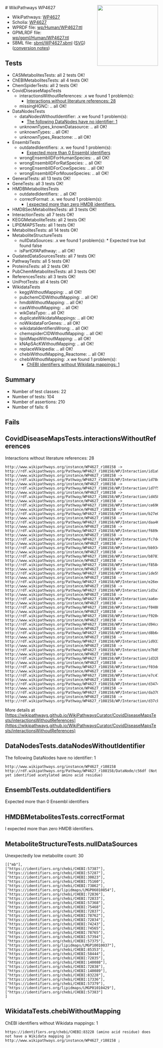 <img style="float: right; width: 200px" src="../logo.png" />
# WikiPathways WP4627

* WikiPathways: [WP4627](https://identifiers.org/wikipathways:WP4627)
* Scholia: [WP4627](https://scholia.toolforge.org/wikipathways/WP4627)
* WPRDF file: [wp/Human/WP4627.ttl](../wp/Human/WP4627.ttl)
* GPMLRDF file: [wp/gpml/Human/WP4627.ttl](../wp/gpml/Human/WP4627.ttl)
* SBML file: [sbml/WP4627.sbml](../sbml/WP4627.sbml) ([SVG](../sbml/WP4627.svg)) ([conversion notes](../sbml/WP4627.txt))

## Tests
* CASMetabolitesTests: all 2 tests OK!
* ChEBIMetabolitesTests: all 4 tests OK!
* ChemSpiderTests: all 2 tests OK!
* CovidDiseaseMapsTests
    * interactionsWithoutReferences: .x we found 1 problem(s):
        * [Interactions without literature references: 28](#9701cd08)
    * missingHGNC: .. all OK!
* DataNodesTests
    * dataNodesWithoutIdentifier: .x we found 1 problem(s):
        * [The following DataNodes have no identifier: 1](#d2d32fa0)
    * unknownTypes_knownDatasource: .. all OK!
    * unknownTypes: .. all OK!
    * unknownTypes_Reactome: .. all OK!
* EnsemblTests
    * outdatedIdentifiers: .x. we found 1 problem(s):
        * [Expected more than 0 Ensembl identifiers](#f44398b7)
    * wrongEnsemblIDForHumanSpecies: .. all OK!
    * wrongEnsemblIDForRatSpecies: .. all OK!
    * wrongEnsemblIDForCowSpecies: .. all OK!
    * wrongEnsemblIDForMouseSpecies: .. all OK!
* GeneralTests: all 13 tests OK!
* GeneTests: all 3 tests OK!
* HMDBMetabolitesTests
    * outdatedIdentifiers: .. all OK!
    * correctFormat: .x. we found 1 problem(s):
        * [I expected more than zero HMDB identifiers.](#ad154c1e)
* HMDBSecMetabolitesTests: all 3 tests OK!
* InteractionTests: all 7 tests OK!
* KEGGMetaboliteTests: all 2 tests OK!
* LIPIDMAPSTests: all 1 tests OK!
* MetabolitesTests: all 14 tests OK!
* MetaboliteStructureTests
    * nullDataSources: .x we found 1 problem(s):
            * Expected true but found false
    * isPartOfAPathway: .. all OK!
* OudatedDataSourcesTests: all 7 tests OK!
* PathwayTests: all 5 tests OK!
* ProteinsTests: all 2 tests OK!
* PubChemMetabolitesTests: all 3 tests OK!
* ReferencesTests: all 3 tests OK!
* UniProtTests: all 4 tests OK!
* WikidataTests
    * keggWithoutMapping: .. all OK!
    * pubchemCIDWithoutMapping: .. all OK!
    * hmdbWithoutMapping: .. all OK!
    * casWithoutMapping: .. all OK!
    * wikDataTypo: .. all OK!
    * duplicateWikidataMappings: .. all OK!
    * noWikidataForGenes: .. all OK!
    * wikidataIdentifiersWrong: .. all OK!
    * chemspiderCIDWithoutMapping: .. all OK!
    * lipidMapsWithoutMapping: .. all OK!
    * kNApSAcKWithoutMapping: .. all OK!
    * replaceWikipedia: .. all OK!
    * chebiWithoutMapping_Reactome: .. all OK!
    * chebiWithoutMapping: .x we found 1 problem(s):
        * [ChEBI identifiers without Wikidata mappings: 1](#a8d554cd)


## Summary

* Number of test classes: 22
* Number of tests: 104
* Number of assertions: 210
* Number of fails: 6

## Fails

<a name="9701cd08" />

## CovidDiseaseMapsTests.interactionsWithoutReferences

Interactions without literature references: 28
```
http://www.wikipathways.org/instance/WP4627_r108158 -> http://rdf.wikipathways.org/Pathway/WP4627_r108158/WP/Interaction/id1a940424
http://www.wikipathways.org/instance/WP4627_r108158 -> http://rdf.wikipathways.org/Pathway/WP4627_r108158/WP/Interaction/id78d10c69
http://www.wikipathways.org/instance/WP4627_r108158 -> http://rdf.wikipathways.org/Pathway/WP4627_r108158/WP/Interaction/id7f51e979
http://www.wikipathways.org/instance/WP4627_r108158 -> http://rdf.wikipathways.org/Pathway/WP4627_r108158/WP/Interaction/id4583e8a
http://www.wikipathways.org/instance/WP4627_r108158 -> http://rdf.wikipathways.org/Pathway/WP4627_r108158/WP/Interaction/ce696
http://www.wikipathways.org/instance/WP4627_r108158 -> http://rdf.wikipathways.org/Pathway/WP4627_r108158/WP/Interaction/b27e0
http://www.wikipathways.org/instance/WP4627_r108158 -> http://rdf.wikipathways.org/Pathway/WP4627_r108158/WP/Interaction/daa46
http://www.wikipathways.org/instance/WP4627_r108158 -> http://rdf.wikipathways.org/Pathway/WP4627_r108158/WP/Interaction/f689d
http://www.wikipathways.org/instance/WP4627_r108158 -> http://rdf.wikipathways.org/Pathway/WP4627_r108158/WP/Interaction/fc7de
http://www.wikipathways.org/instance/WP4627_r108158 -> http://rdf.wikipathways.org/Pathway/WP4627_r108158/WP/Interaction/bb934
http://www.wikipathways.org/instance/WP4627_r108158 -> http://rdf.wikipathways.org/Pathway/WP4627_r108158/WP/Interaction/b8781
http://www.wikipathways.org/instance/WP4627_r108158 -> http://rdf.wikipathways.org/Pathway/WP4627_r108158/WP/Interaction/f8584
http://www.wikipathways.org/instance/WP4627_r108158 -> http://rdf.wikipathways.org/Pathway/WP4627_r108158/WP/Interaction/ide597116f
http://www.wikipathways.org/instance/WP4627_r108158 -> http://rdf.wikipathways.org/Pathway/WP4627_r108158/WP/Interaction/e26ee
http://www.wikipathways.org/instance/WP4627_r108158 -> http://rdf.wikipathways.org/Pathway/WP4627_r108158/WP/Interaction/id3a7f270
http://www.wikipathways.org/instance/WP4627_r108158 -> http://rdf.wikipathways.org/Pathway/WP4627_r108158/WP/Interaction/aa6e4
http://www.wikipathways.org/instance/WP4627_r108158 -> http://rdf.wikipathways.org/Pathway/WP4627_r108158/WP/Interaction/f0408
http://www.wikipathways.org/instance/WP4627_r108158 -> http://rdf.wikipathways.org/Pathway/WP4627_r108158/WP/Interaction/f920c
http://www.wikipathways.org/instance/WP4627_r108158 -> http://rdf.wikipathways.org/Pathway/WP4627_r108158/WP/Interaction/d94cd
http://www.wikipathways.org/instance/WP4627_r108158 -> http://rdf.wikipathways.org/Pathway/WP4627_r108158/WP/Interaction/d8b6c
http://www.wikipathways.org/instance/WP4627_r108158 -> http://rdf.wikipathways.org/Pathway/WP4627_r108158/WP/Interaction/id933579e1
http://www.wikipathways.org/instance/WP4627_r108158 -> http://rdf.wikipathways.org/Pathway/WP4627_r108158/WP/Interaction/e7b05
http://www.wikipathways.org/instance/WP4627_r108158 -> http://rdf.wikipathways.org/Pathway/WP4627_r108158/WP/Interaction/id32bdc920
http://www.wikipathways.org/instance/WP4627_r108158 -> http://rdf.wikipathways.org/Pathway/WP4627_r108158/WP/Interaction/f03dd
http://www.wikipathways.org/instance/WP4627_r108158 -> http://rdf.wikipathways.org/Pathway/WP4627_r108158/WP/Interaction/e7c47
http://www.wikipathways.org/instance/WP4627_r108158 -> http://rdf.wikipathways.org/Pathway/WP4627_r108158/WP/Interaction/d3474
http://www.wikipathways.org/instance/WP4627_r108158 -> http://rdf.wikipathways.org/Pathway/WP4627_r108158/WP/Interaction/da370
http://www.wikipathways.org/instance/WP4627_r108158 -> http://rdf.wikipathways.org/Pathway/WP4627_r108158/WP/Interaction/d37cb
```

More details at [https://wikipathways.github.io/WikiPathwaysCurator/CovidDiseaseMapsTests/interactionsWithoutReferences](https://wikipathways.github.io/WikiPathwaysCurator/CovidDiseaseMapsTests/interactionsWithoutReferences)

<a name="d2d32fa0" />

## DataNodesTests.dataNodesWithoutIdentifier

The following DataNodes have no identifier: 1
```
http://www.wikipathways.org/instance/WP4627_r108158 http://rdf.wikipathways.org/Pathway/WP4627_r108158/DataNode/c56df (Not yet identified acetylated amino acid residue)
```

<a name="f44398b7" />

## EnsemblTests.outdatedIdentifiers

Expected more than 0 Ensembl identifiers
<a name="ad154c1e" />

## HMDBMetabolitesTests.correctFormat

I expected more than zero HMDB identifiers.
<a name="919041c7" />

## MetaboliteStructureTests.nullDataSources

Unexpectedly low metabolite count: 30
```
[["mb"],
["https://identifiers.org/chebi/CHEBI:57387"],
["https://identifiers.org/chebi/CHEBI:57287"],
["https://identifiers.org/chebi/CHEBI:30823"],
["https://identifiers.org/chebi/CHEBI:75160"],
["https://identifiers.org/chebi/CHEBI:73862"],
["https://identifiers.org/lipidmaps/LMGP06010854"],
["https://identifiers.org/chebi/CHEBI:72836"],
["https://identifiers.org/chebi/CHEBI:72833"],
["https://identifiers.org/chebi/CHEBI:57368"],
["https://identifiers.org/chebi/CHEBI:75468"],
["https://identifiers.org/chebi/CHEBI:72837"],
["https://identifiers.org/chebi/CHEBI:78762"],
["https://identifiers.org/chebi/CHEBI:72834"],
["https://identifiers.org/chebi/CHEBI:74243"],
["https://identifiers.org/chebi/CHEBI:74565"],
["https://identifiers.org/chebi/CHEBI:78765"],
["https://identifiers.org/chebi/CHEBI:57394"],
["https://identifiers.org/chebi/CHEBI:57375"],
["https://identifiers.org/lipidmaps/LMGP10010037"],
["https://identifiers.org/chebi/CHEBI:85353"],
["https://identifiers.org/chebi/CHEBI:58444"],
["https://identifiers.org/chebi/CHEBI:72835"],
["https://identifiers.org/chebi/CHEBI:140088"],
["https://identifiers.org/chebi/CHEBI:72838"],
["https://identifiers.org/chebi/CHEBI:140089"],
["https://identifiers.org/chebi/CHEBI:83228"],
["https://identifiers.org/chebi/CHEBI:17336"],
["https://identifiers.org/chebi/CHEBI:57379"],
["https://identifiers.org/lipidmaps/LMGP01010429"],
["https://identifiers.org/chebi/CHEBI:57383"]
]
```

<a name="a8d554cd" />

## WikidataTests.chebiWithoutMapping

ChEBI identifiers without Wikidata mappings: 1
```
https://identifiers.org/chebi/CHEBI:83228 (amino acid residue) does not have a Wikidata mapping in http://www.wikipathways.org/instance/WP4627_r108158 ; 
```

